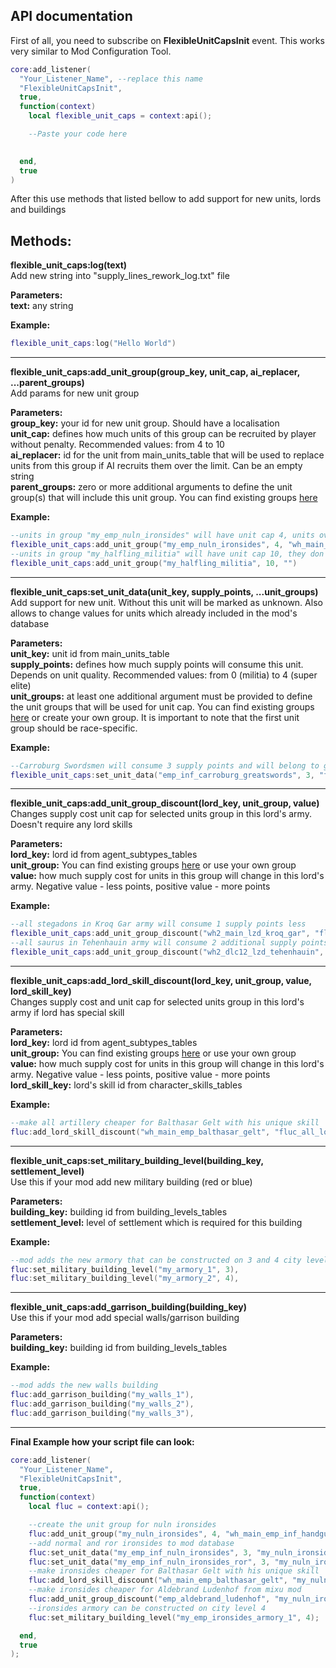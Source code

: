 API documentation
---
First of all, you need to subscribe on __FlexibleUnitCapsInit__ event. This works very similar to Mod Configuration Tool.


```lua
core:add_listener(
  "Your_Listener_Name", --replace this name
  "FlexibleUnitCapsInit",
  true,
  function(context)
    local flexible_unit_caps = context:api();

    --Paste your code here

  
  end,
  true
)

```
After this use methods that listed bellow to add support for new units, lords and buildings

Methods:
---
__flexible_unit_caps:log(text)__  
Add new string into "supply_lines_rework_log.txt" file

__Parameters:__  
__text:__ any string 

__Example:__
```lua
flexible_unit_caps:log("Hello World")
```
---
__flexible_unit_caps:add_unit_group(group_key, unit_cap, ai_replacer, ...parent_groups)__  
Add params for new unit group

__Parameters:__  
__group_key:__ your id for new unit group. Should have a localisation  
__unit_cap:__ defines how much units of this group can be recruited by player without penalty. Recommended values: from 4 to 10  
__ai_replacer:__ id for the unit from main_units_table that will be used to replace units from this group if AI recruits them over the limit. Can be an empty string  
__parent_groups:__ zero or more additional arguments to define the unit group(s) that will include this unit group. You can find existing groups [here](src/db/units_group_caps.lua)


__Example:__
```lua
--units in group "my_emp_nuln_ironsides" will have unit cap 4, units over it in ai armies will be replace by handgunners it will be a part of "fluc_all_long_range" unit group 
flexible_unit_caps:add_unit_group("my_emp_nuln_ironsides", 4, "wh_main_emp_inf_handgunners", "fluc_all_long_range")
--units in group "my_halfling_militia" will have unit cap 10, they don't need ai replacement or parent unit group 
flexible_unit_caps:add_unit_group("my_halfling_militia", 10, "")
```
---
__flexible_unit_caps:set_unit_data(unit_key, supply_points, ...unit_groups)__  
Add support for new unit. Without this unit will be marked as unknown. Also allows to change values for units which already included in the mod's database

__Parameters:__  
__unit_key:__ unit id from main_units_table  
__supply_points:__ defines how much supply points will consume this unit. Depends on unit quality. Recommended values: from 0 (militia) to 4 (super elite)  
__unit_groups:__ at least one additional argument must be provided to define the unit groups that will be used for unit cap. You can find existing groups [here](src/db/units_group_caps.lua) or create your own group. It is important to note that the first unit group should be race-specific.

__Example:__
```lua
--Carroburg Swordsmen will consume 3 supply points and will belong to greatswords group and the global ror group
flexible_unit_caps:set_unit_data("emp_inf_carroburg_greatswords", 3, "fluc_emp_greatswords", "fluc_all_ror")
```
---
__flexible_unit_caps:add_unit_group_discount(lord_key, unit_group, value)__  
Changes supply cost unit cap for selected units group in this lord's army. Doesn't require any lord skills

__Parameters:__  
__lord_key:__ lord id from agent_subtypes_tables  
__unit_group:__ You can find existing groups [here](src/db/units_group_caps.lua) or use your own group  
__value:__ how much supply cost for units in this group will change in this lord's army. Negative value - less points, positive value - more points

__Example:__
```lua
--all stegadons in Kroq Gar army will consume 1 supply points less
flexible_unit_caps:add_unit_group_discount("wh2_main_lzd_kroq_gar", "fluc_lzd_stegadons", -1)
--all saurus in Tehenhauin army will consume 2 additional supply points per unit
flexible_unit_caps:add_unit_group_discount("wh2_dlc12_lzd_tehenhauin", "fluc_lzd_saurus", 2)
```

---
__flexible_unit_caps:add_lord_skill_discount(lord_key, unit_group, value, lord_skill_key)__  
Changes supply cost and unit cap for selected units group in this lord's army if lord has special skill

__Parameters:__  
__lord_key:__ lord id from agent_subtypes_tables  
__unit_group:__ You can find existing groups [here](src/db/units_group_caps.lua) or use your own group  
__value:__ how much supply cost for units in this group will change in this lord's army. Negative value - less points, positive value - more points  
__lord_skill_key:__ lord's skill id from character_skills_tables

__Example:__
```lua
--make all artillery cheaper for Balthasar Gelt with his unique skill
fluc:add_lord_skill_discount("wh_main_emp_balthasar_gelt", "fluc_all_long_range", -1, "wh_dlc08_skill_emp_lord_unique_balthasar_unique_2"),
```

---

__flexible_unit_caps:set_military_building_level(building_key, settlement_level)__  
Use this if your mod add new military building (red or blue)

__Parameters:__  
__building_key:__ building id from building_levels_tables  
__settlement_level:__ level of settlement which is required for this building

__Example:__
```lua
--mod adds the new armory that can be constructed on 3 and 4 city level
fluc:set_military_building_level("my_armory_1", 3),
fluc:set_military_building_level("my_armory_2", 4),
```

---
__flexible_unit_caps:add_garrison_building(building_key)__  
Use this if your mod add special walls/garrison building

__Parameters:__  
__building_key:__ building id from building_levels_tables

__Example:__
```lua
--mod adds the new walls building
fluc:add_garrison_building("my_walls_1"),
fluc:add_garrison_building("my_walls_2"),
fluc:add_garrison_building("my_walls_3"),
```

---
__Final Example how your script file can look:__

```lua
core:add_listener(
  "Your_Listener_Name",
  "FlexibleUnitCapsInit",
  true,
  function(context)
    local fluc = context:api();

    --create the unit group for nuln ironsides
    fluc:add_unit_group("my_nuln_ironsides", 4, "wh_main_emp_inf_handgunners", "fluc_all_long_range");
    --add normal and ror ironsides to mod database
    fluc:set_unit_data("my_emp_inf_nuln_ironsides", 3, "my_nuln_ironsides")
    fluc:set_unit_data("my_emp_inf_nuln_ironsides_ror", 3, "my_nuln_ironsides", "fluc_all_ror");
    --make ironsides cheaper for Balthasar Gelt with his unique skill
    fluc:add_lord_skill_discount("wh_main_emp_balthasar_gelt", "my_nuln_ironsides", -1, "wh_dlc08_skill_emp_lord_unique_balthasar_unique_2");
    --make ironsides cheaper for Aldebrand Ludenhof from mixu mod
    fluc:add_unit_group_discount("emp_aldebrand_ludenhof", "my_nuln_ironsides", -2);
    --ironsides armory can be constructed on city level 4
    fluc:set_military_building_level("my_emp_ironsides_armory_1", 4);

  end,
  true
);
```
